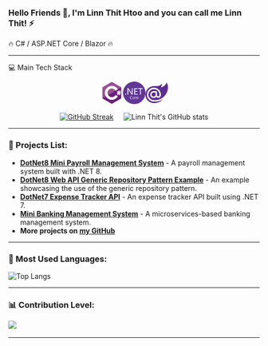 ### Hello Friends 🤟, I'm Linn Thit Htoo and you can call me Linn Thit! ⚡

🔥 C# / ASP.NET Core / Blazor 🔥

<hr />

💻 Main Tech Stack

<div style="display:flex; justify-content: center;">
    <img src="https://github.com/devicons/devicon/blob/master/icons/csharp/csharp-original.svg" width="45"/>
    <img src="https://github.com/devicons/devicon/blob/master/icons/dotnetcore/dotnetcore-original.svg" width="45"/>
    <img src="https://github.com/devicons/devicon/blob/master/icons/blazor/blazor-original.svg" width="45"/>
</div>

<br />

<div style="display: flex; justify-content: center; align-items: center; flex-wrap: wrap; gap: 20px;">
    <a href="https://git.io/streak-stats">
        <img src="https://streak-stats.demolab.com/?user=Linn-Thit-Htoo&theme=dark" alt="GitHub Streak" />
    </a>
    <img src="https://github-readme-stats.vercel.app/api?username=Linn-Thit-Htoo&show_icons=true&theme=radical" alt="Linn Thit's GitHub stats" />
</div>

<hr />

### 🚀 Projects List:
- **[DotNet8 Mini Payroll Management System](https://github.com/Linn-Thit-Htoo/mini-payroll-management-system)** - A payroll management system built with .NET 8.
- **[DotNet8 Web API Generic Repository Pattern Example](https://github.com/Linn-Thit-Htoo/webapi-generic-repository-pattern-example)** - An example showcasing the use of the generic repository pattern.
- **[DotNet7 Expense Tracker API](https://github.com/Linn-Thit-Htoo/expense-tracker-api)** - An expense tracker API built using .NET 7.
- **[Mini Banking Management System](https://github.com/Linn-Thit-Htoo/banking-management-system)** - A microservices-based banking management system.
- **More projects on [my GitHub](https://github.com/Linn-Thit-Htoo?tab=repositories)**

<hr />

### 🌟 Most Used Languages:
![Top Langs](https://github-readme-stats.vercel.app/api/top-langs/?username=Linn-Thit-Htoo&layout=compact&theme=radical)

<hr />

### 📊 Contribution Level:
<a href="https://github.com/Linn-Thit-Htoo">
    <img src="https://github-profile-summary-cards.vercel.app/api/cards/profile-details?username=Linn-Thit-Htoo&theme=radical" />
</a>

<hr />
